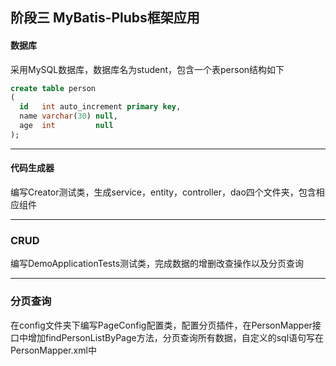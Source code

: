 ## 阶段三 MyBatis-Plubs框架应用
#### 数据库

采用MySQL数据库，数据库名为student，包含一个表person结构如下

~~~SQL
create table person
(
  id   int auto_increment primary key,
  name varchar(30) null,
  age  int         null
);
~~~

------------------------------

#### 代码生成器

编写Creator测试类，生成service，entity，controller，dao四个文件夹，包含相应组件

------------------

### CRUD

编写DemoApplicationTests测试类，完成数据的增删改查操作以及分页查询

-----------

### 分页查询

在config文件夹下编写PageConfig配置类，配置分页插件，在PersonMapper接口中增加findPersonListByPage方法，分页查询所有数据，自定义的sql语句写在PersonMapper.xml中

